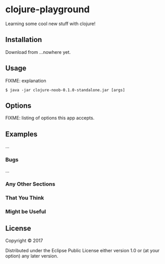 # clojure-playground

Learning some cool new stuff with clojure!

## Installation

Download from ...nowhere yet.

## Usage

FIXME: explanation

    $ java -jar clojure-noob-0.1.0-standalone.jar [args]

## Options

FIXME: listing of options this app accepts.

## Examples

...

### Bugs

...

### Any Other Sections
### That You Think
### Might be Useful

## License

Copyright © 2017

Distributed under the Eclipse Public License either version 1.0 or (at
your option) any later version.
